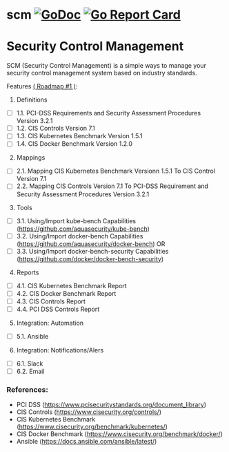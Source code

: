 # scm [![GoDoc](https://godoc.org/github.com/purpeltim/scm?status.png)](https://godoc.org/github.com/purpeltim/scm) [![Go Report Card](https://goreportcard.com/badge/github.com/purpeltim/scm)](https://goreportcard.com/report/github.com/purpeltim/scm) 

# Security Control Management

SCM (Security Control Management) is a simple ways to manage your security control management system based on industry standards.

Features [( Roadmap #1 )](https://github.com/purpeltim/scm/projects/1):

1. Definitions

- [ ] 1.1. PCI-DSS Requirements and Security Assessment Procedures Version 3.2.1
- [ ] 1.2. CIS Controls Version 7.1
- [ ] 1.3. CIS Kubernetes Benchmark Version 1.5.1
- [ ] 1.4. CIS Docker Benchmark Version 1.2.0

2. Mappings

- [ ] 2.1. Mapping CIS Kubernetes Benchmark Versionn 1.5.1 To CIS Control Version 7.1
- [ ] 2.2. Mapping CIS Controls Version 7.1 To PCI-DSS Requirement and Security Assessment Procedures Version 3.2.1

3. Tools

- [ ] 3.1. Using/Import kube-bench Capabilities (https://github.com/aquasecurity/kube-bench)
- [ ] 3.2. Using/Import docker-bench Capabilities (https://github.com/aquasecurity/docker-bench) OR
- [ ] 3.3. Using/Import docker-bench-security Capabilities (https://github.com/docker/docker-bench-security)

4. Reports

- [ ] 4.1. CIS Kubernetes Benchmark Report
- [ ] 4.2. CIS Docker Benchmark Report
- [ ] 4.3. CIS Controls Report
- [ ] 4.4. PCI DSS Controls Report

5. Integration: Automation

- [ ] 5.1. Ansible

6. Integration: Notifications/Alers

- [ ] 6.1. Slack
- [ ] 6.2. Email

### References:

- PCI DSS (https://www.pcisecuritystandards.org/document_library)
- CIS Controls (https://www.cisecurity.org/controls/)
- CIS Kubernetes Benchmark (https://www.cisecurity.org/benchmark/kubernetes/)
- CIS Docker Benchmark (https://www.cisecurity.org/benchmark/docker/)
- Ansible (https://docs.ansible.com/ansible/latest/)

